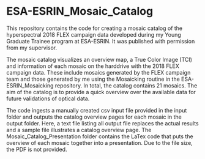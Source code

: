 # ESA-ESRIN_Mosaic_Catalog

This repository contains the code for creating a mosaic catalog of the hyperspectral 2018 FLEX campaign data developed during my Young Graduate Trainee program at ESA-ESRIN. It was published with permission from my supervisor.

The mosaic catalog visualizes an overview map, a True Color Image (TCI) and information of each mosaic on the harddrive with the 2018 FLEX campaign data.
These include mosaics generated by the FLEX campaign team and those generated by me using the Mosaicking routine in the ESA-ESRIN_Mosaicking repository. In total, the catalog contains 21 mosaics. The aim of the catalog is to provide a quick overview over the available data for future validations of optical data.

The code ingests a manually created csv input file provided in the input folder and outputs the catalog overview pages for each mosaic in the output folder. Here, a text file listing all output file replaces the actual results and a sample file illustrates a catalog overview page. The Mosaic_Catalog_Presentation folder contains the LaTex code that puts the overview of each mosaic together into a presentation. Due to the file size, the PDF is not provided.

